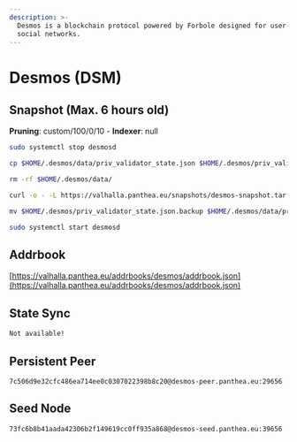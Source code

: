 ```yaml
---
description: >-
  Desmos is a blockchain protocol powered by Forbole designed for user-centric
  social networks.
---
```


# Desmos (DSM)

## Snapshot (Max. 6 hours old)

**Pruning**: custom/100/0/10 - **Indexer**: null

```bash
sudo systemctl stop desmosd

cp $HOME/.desmos/data/priv_validator_state.json $HOME/.desmos/priv_validator_state.json.backup

rm -rf $HOME/.desmos/data/

curl -o - -L https://valhalla.panthea.eu/snapshots/desmos-snapshot.tar.lz4 | lz4 -c -d - | tar -x -C $HOME/.desmos

mv $HOME/.desmos/priv_validator_state.json.backup $HOME/.desmos/data/priv_validator_state.json

sudo systemctl start desmosd
```

## Addrbook

[https://valhalla.panthea.eu/addrbooks/desmos/addrbook.json](https://valhalla.panthea.eu/addrbooks/desmos/addrbook.json)

## State Sync

```bash
Not available!
```

## Persistent Peer

```url
7c506d9e32cfc486ea714ee0c0307022398b8c20@desmos-peer.panthea.eu:29656
```

## Seed Node

```url
73fc6b8b41aada42306b2f149619cc0ff935a868@desmos-seed.panthea.eu:39656
```
